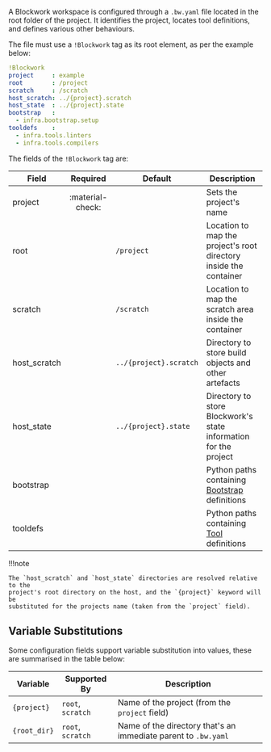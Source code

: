A Blockwork workspace is configured through a `.bw.yaml` file located in the root
folder of the project. It identifies the project, locates tool definitions, and
defines various other behaviours.

The file must use a `!Blockwork` tag as its root element, as per the example below:

```yaml linenums="1"
!Blockwork
project     : example
root        : /project
scratch     : /scratch
host_scratch: ../{project}.scratch
host_state  : ../{project}.state
bootstrap   :
  - infra.bootstrap.setup
tooldefs    :
  - infra.tools.linters
  - infra.tools.compilers
```

The fields of the `!Blockwork` tag are:

| Field        | Required         | Default                | Description                                                             |
|--------------|:----------------:|------------------------|-------------------------------------------------------------------------|
| project      | :material-check: |                        | Sets the project's name                                                 |
| root         |                  | `/project`             | Location to map the project's root directory inside the container       |
| scratch      |                  | `/scratch`             | Location to map the scratch area inside the container                   |
| host_scratch |                  | `../{project}.scratch` | Directory to store build objects and other artefacts                    |
| host_state   |                  | `../{project}.state`   | Directory to store Blockwork's state information for the project        |
| bootstrap    |                  |                        | Python paths containing [Bootstrap](../syntax/bootstrap.md) definitions |
| tooldefs     |                  |                        | Python paths containing [Tool](../syntax/tools.md) definitions          |

!!!note

    The `host_scratch` and `host_state` directories are resolved relative to the
    project's root directory on the host, and the `{project}` keyword will be
    substituted for the projects name (taken from the `project` field).

## Variable Substitutions

Some configuration fields support variable substitution into values, these are
summarised in the table below:

| Variable     | Supported By      | Description                                                    |
|--------------|-------------------|----------------------------------------------------------------|
| `{project}`  | `root`, `scratch` | Name of the project (from the `project` field)                 |
| `{root_dir}` | `root`, `scratch` | Name of the directory that's an immediate parent to `.bw.yaml` |
